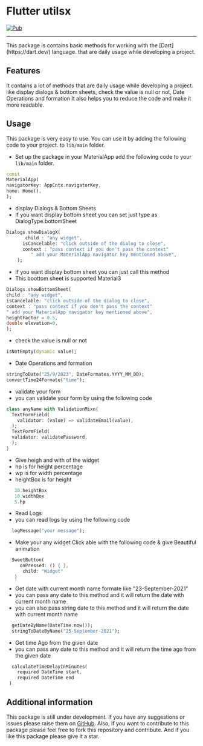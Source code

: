 <!--
This README describes the package. If you publish this package to pub.dev,
this README's contents appear on the landing page for your package.

For information about how to write a good package README, see the guide for
[writing package pages](https://dart.dev/guides/libraries/writing-package-pages).

For general information about developing packages, see the Dart guide for
[creating packages](https://dart.dev/guides/libraries/create-library-packages)
and the Flutter guide for
[developing packages and plugins](https://flutter.dev/developing-packages).
-->
# Flutter utilsx

[![Pub](https://img.shields.io/badge/flutter_Utilsx%20-github-blue.svg)](https://github.com/AwabSabir373/flutter_utils)
<hr>
This package is contains basic methods for working with the [Dart](https://dart.dev/) language.
that are daily usage while developing a project.

## Features

It contains a lot of methods that are daily usage while developing a project.
like display dialogs & bottom sheets, check the value is null or not, Date Operations and formation
It also helps you to reduce the code and make it more readable.

## Usage

This package is very easy to use. You can use it by adding the following code to your project.
to `lib/main` folder.
* Set up the package in your MaterialApp add the following code to your `lib/main` folder.

```dart
const 
MaterialApp(
navigatorKey: AppCntx.navigatorKey,
home: Home(),
);
```
* display Dialogs & Bottom Sheets
* If you want display bottom sheet you can set just type as DialogType.bottomSheet
```dart
Dialogs.showDialogX(
       child : "any widget",
      isCancelable: "click outside of the dialog to close",
      context : "pass context if you don't pass the context"
         " add your MaterialApp navigator key mentioned above",
    ); 
```
* If you want display bottom sheet you can just call this method
*  This boottom sheet is supported Material3
```dart
Dialogs.showBottomSheet(
child : "any widget",
isCancelable: "click outside of the dialog to close",
context : "pass context if you don't pass the context"
" add your MaterialApp navigator key mentioned above",
heightFactor = 0.5,
double elevation=0,
);
```
* check the value is null or not
```dart
isNotEmpty(dynamic value);
```
* Date Operations and formation
```dart
stringToDate("25/9/2023", DateFormates.YYYY_MM_DD);
convertTime24Formate("time");
```
* validate your form
* you can validate your form by using the following code
```dart
class anyName with ValidationMixn{
  TextFormField(
    validator: (value) => validateEmail(value),
  );
  TextFormField(
  validator: validatePassword,
  );
}
```
* Give heigh and with of the widget
* hp is for height percentage
* wp is for width percentage
* heightBox is for height
```dart
   20.heightBox
   10.widthBox
   5.hp
```
* Read Logs 
* you can read logs by using the following code
```dart
  logMessage("your message");
```
* Make your any widget Click able with the following code & give Beautiful animation
```dart
  SweetButton(
     onPressed: () { },
      child: "Widget"
   )
```
* Get date with current month name formate like "23-September-2021"
* you can pass any date to this method and it will return the date with current month name
* you can also pass string date to this method and it will return the date with current month name
```dart
  getDateByName(DateTime.now());
  stringToDateByName("25-September-2021");
```
* Get time Ago from the given date
* you can pass any date to this method and it will return the time ago from the given date
```dart
  calculateTimeDelayInMinutes(
    required DateTime start, 
    required DateTime end
 )
```
## Additional information
This package is still under development. 
If you have any suggestions or issues please raise them on [GitHub](https://github.com/AwabSabir373/flutter_utils/issues).
Also, if you want to contribute to this package please feel free to fork this repository and contribute.
And if you like this package please give it a star.

